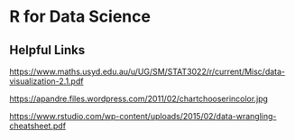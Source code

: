 # R for Data Science

## Helpful Links
https://www.maths.usyd.edu.au/u/UG/SM/STAT3022/r/current/Misc/data-visualization-2.1.pdf

https://apandre.files.wordpress.com/2011/02/chartchooserincolor.jpg

https://www.rstudio.com/wp-content/uploads/2015/02/data-wrangling-cheatsheet.pdf